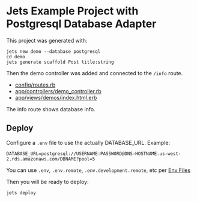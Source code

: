 # Jets Example Project with Postgresql Database Adapter

This project was generated with:

    jets new demo --database postgresql
    cd demo
    jets generate scaffold Post title:string

Then the demo controller was added and connected to the `/info` route.

* [config/routes.rb](config/routes.rb)
* [app/controllers/demo_controller.rb](app/controllers/demo_controller.rb)
* [app/views/demos/index.html.erb](app/views/demos/index.html.erb)

The info route shows database info.

## Deploy

Configure a `.env` file to use the actually DATABASE_URL. Example:

    DATABASE_URL=postgresql://USERNAME:PASSWORD@DNS-HOSTNAME.us-west-2.rds.amazonaws.com/DBNAME?pool=5

You can use `.env`, `.env.remote`, `.env.development.remote`, etc per [Env Files](http://rubyonjets.com/docs/env-files/)

Then you will be ready to deploy:

    jets deploy